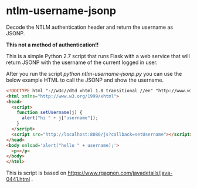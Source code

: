 # ntlm-username-jsonp
Decode the NTLM authentication header and return the username as JSONP.

**This not a method of authentication!!**

This is a simple Python 2.7 script that runs Flask with a web service that will return JSONP with the username of the current logged in user.

After you run the script *python ntlm-username-jsonp.py* you can use the below example HTML to call the JSONP and show the username.

```html
<!DOCTYPE html "-//w3c//dtd xhtml 1.0 transitional //en" "http://www.w3.org/tr/xhtml1/dtd/xhtml1-transitional.dtd">
<html xmlns="http://www.w3.org/1999/xhtml">
<head>
  <script>
    function setUsername(j) {
      alert("hi " + j["username"]);
    } 
  </script>
  <script src="http://localhost:8080/js?callback=setUsername"></script>
</head>
<body onload='alert("hello " + username);'>
  <p></p>
</body>
</html>
```

This is script is based on https://www.rgagnon.com/javadetails/java-0441.html .
